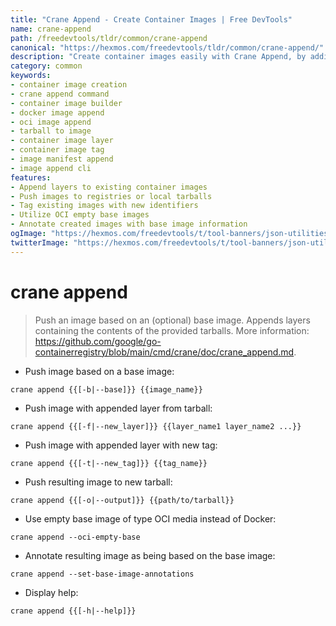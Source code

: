 ```yaml
---
title: "Crane Append - Create Container Images | Free DevTools"
name: crane-append
path: /freedevtools/tldr/common/crane-append
canonical: "https://hexmos.com/freedevtools/tldr/common/crane-append/"
description: "Create container images easily with Crane Append, by adding layers and managing tags. Build and push container images from tarballs. Free online tool, no registration required."
category: common
keywords:
- container image creation
- crane append command
- container image builder
- docker image append
- oci image append
- tarball to image
- container image layer
- container image tag
- image manifest append
- image append cli
features:
- Append layers to existing container images
- Push images to registries or local tarballs
- Tag existing images with new identifiers
- Utilize OCI empty base images
- Annotate created images with base image information
ogImage: "https://hexmos.com/freedevtools/t/tool-banners/json-utilities-banner.png"
twitterImage: "https://hexmos.com/freedevtools/t/tool-banners/json-utilities-banner.png"
---
```


# crane append

> Push an image based on an (optional) base image.
> Appends layers containing the contents of the provided tarballs.
> More information: <https://github.com/google/go-containerregistry/blob/main/cmd/crane/doc/crane_append.md>.

- Push image based on a base image:

`crane append {{[-b|--base]}} {{image_name}}`

- Push image with appended layer from tarball:

`crane append {{[-f|--new_layer]}} {{layer_name1 layer_name2 ...}}`

- Push image with appended layer with new tag:

`crane append {{[-t|--new_tag]}} {{tag_name}}`

- Push resulting image to new tarball:

`crane append {{[-o|--output]}} {{path/to/tarball}}`

- Use empty base image of type OCI media instead of Docker:

`crane append --oci-empty-base`

- Annotate resulting image as being based on the base image:

`crane append --set-base-image-annotations`

- Display help:

`crane append {{[-h|--help]}}`
